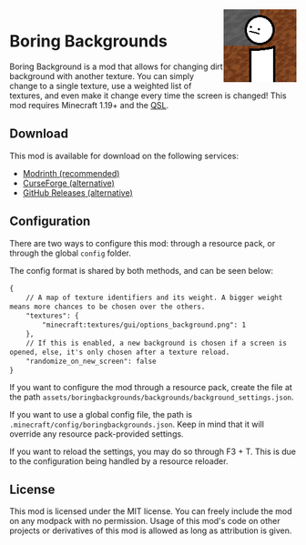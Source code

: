 <img src="./src/main/resources/assets/boring_backgrounds/icon.png" align="right" width="128px"/>

# Boring Backgrounds

Boring Background is a mod that allows for changing dirt background with another texture. You can simply change to a single texture, use a weighted list of textures, and even make it change every time the screen is changed! This mod requires Minecraft 1.19+ and the [QSL](https://modrinth.com/mod/qsl).

## Download

This mod is available for download on the following services:

- [Modrinth (recommended)](https://modrinth.com/mod/boring-backgrounds)
- [CurseForge (alternative)](https://www.curseforge.com/minecraft/mc-mods/boring-backgrounds)
- [GitHub Releases (alternative)](https://github.com/EnnuiL/BoringBackgrounds/releases)

## Configuration
There are two ways to configure this mod: through a resource pack, or through the global `config` folder.

The config format is shared by both methods, and can be seen below:

```jsonc
{
    // A map of texture identifiers and its weight. A bigger weight means more chances to be chosen over the others.
    "textures": {
        "minecraft:textures/gui/options_background.png": 1
    },
    // If this is enabled, a new background is chosen if a screen is opened, else, it's only chosen after a texture reload.
    "randomize_on_new_screen": false
}
```

If you want to configure the mod through a resource pack, create the file at the path `assets/boringbackgrounds/backgrounds/background_settings.json`.

If you want to use a global config file, the path is `.minecraft/config/boringbackgrounds.json`. Keep in mind that it will override any resource pack-provided settings.

If you want to reload the settings, you may do so through F3 + T. This is due to the configuration being handled by a resource reloader.

## License

This mod is licensed under the MIT license. You can freely include the mod on any modpack with no permission. Usage of this mod's code on other projects or derivatives of this mod is allowed as long as attribution is given.
